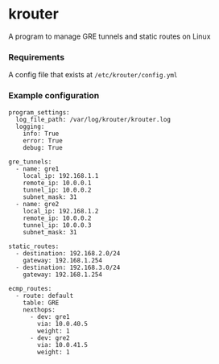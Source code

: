 # krouter
A program to manage GRE tunnels and static routes on Linux

### Requirements

A config file that exists at `/etc/krouter/config.yml`

### Example configuration

```
program_settings:
  log_file_path: /var/log/krouter/krouter.log
  logging:
    info: True
    error: True
    debug: True

gre_tunnels:
  - name: gre1
    local_ip: 192.168.1.1
    remote_ip: 10.0.0.1
    tunnel_ip: 10.0.0.2
    subnet_mask: 31
  - name: gre2
    local_ip: 192.168.1.2
    remote_ip: 10.0.0.2
    tunnel_ip: 10.0.0.3
    subnet_mask: 31

static_routes:
  - destination: 192.168.2.0/24
    gateway: 192.168.1.254
  - destination: 192.168.3.0/24
    gateway: 192.168.1.254

ecmp_routes:
  - route: default
    table: GRE
    nexthops:
      - dev: gre1
        via: 10.0.40.5
        weight: 1
      - dev: gre2
        via: 10.0.41.5
        weight: 1
```